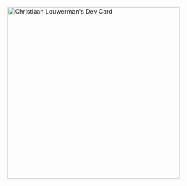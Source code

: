<a href="https://app.daily.dev/clouwerman"><img src="https://api.daily.dev/devcards/2bbbe100d8c8455c974f815c1362dd6c.png?r=k6r" width="400" alt="Christiaan Louwerman's Dev Card"/></a>


<!--
  Here are some ideas to get you started:

- 🔭 I’m currently working on ...
- 🌱 I’m currently learning ...
- 👯 I’m looking to collaborate on ...
- 🤔 I’m looking for help with ...
- 💬 Ask me about ...
- 📫 How to reach me: ...
- 😄 Pronouns: ...
- ⚡ Fun fact: ...
-->
